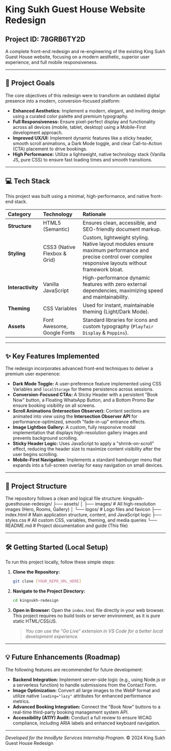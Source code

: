 # King Sukh Guest House Website Redesign

## Project ID: 78GRB6TY2D

A complete front-end redesign and re-engineering of the existing King Sukh Guest House website, focusing on a modern aesthetic, superior user experience, and full mobile responsiveness.

---

## 🚀 Project Goals

The core objectives of this redesign were to transform an outdated digital presence into a modern, conversion-focused platform:

-   **Enhanced Aesthetics:** Implement a modern, elegant, and inviting design using a curated color palette and premium typography.
-   **Full Responsiveness:** Ensure pixel-perfect display and functionality across all devices (mobile, tablet, desktop) using a Mobile-First development approach.
-   **Improved UX/UI:** Implement dynamic features like a sticky header, smooth scroll animations, a Dark Mode toggle, and clear Call-to-Action (CTA) placement to drive bookings.
-   **High Performance:** Utilize a lightweight, native technology stack (Vanilla JS, pure CSS) to ensure fast loading times and smooth transitions.

---

## 💻 Tech Stack

This project was built using a minimal, high-performance, and native front-end stack.

| Category | Technology | Rationale |
| :--- | :--- | :--- |
| **Structure** | HTML5 (Semantic) | Ensures clean, accessible, and SEO-friendly document markup. |
| **Styling** | CSS3 (Native Flexbox & Grid) | Custom, lightweight styling. Native layout modules ensure maximum performance and precise control over complex responsive layouts without framework bloat. |
| **Interactivity** | Vanilla JavaScript | High-performance dynamic features with zero external dependencies, maximizing speed and maintainability. |
| **Theming** | CSS Variables | Used for instant, maintainable theming (Light/Dark Mode). |
| **Assets** | Font Awesome, Google Fonts | Standard libraries for icons and custom typography (`Playfair Display` & `Poppins`). |

---

## ✨ Key Features Implemented

The redesign incorporates advanced front-end techniques to deliver a premium user experience:

-   **Dark Mode Toggle:** A user-preference feature implemented using CSS Variables and `localStorage` for theme persistence across sessions.
-   **Conversion-Focused CTAs:** A Sticky Header with a persistent "Book Now" button, a Floating WhatsApp Button, and a Bottom Promo Bar ensure booking visibility on all screens.
-   **Scroll Animations (Intersection Observer):** Content sections are animated into view using the **Intersection Observer API** for performance-optimized, smooth "fade-in-up" entrance effects.
-   **Image Lightbox Gallery:** A custom, fully responsive modal implementation that displays high-resolution gallery images and prevents background scrolling.
-   **Sticky Header Logic:** Uses JavaScript to apply a "shrink-on-scroll" effect, reducing the header size to maximize content visibility after the user begins scrolling.
-   **Mobile-First Navigation:** Implements a standard hamburger menu that expands into a full-screen overlay for easy navigation on small devices.

---

## 📁 Project Structure

The repository follows a clean and logical file structure:
kingsukh-guesthouse-redesign/
├── assets/
│   ├── images/         # All high-resolution images (Hero, Rooms, Gallery)
│   └── logos/          # Logo files and favicon
├── index.html          # Main application structure, content, and JavaScript logic
├── styles.css          # All custom CSS, variables, theming, and media queries
└── README.md           # Project documentation and guide (This file)
 

---

## 🛠 Getting Started (Local Setup)

To run this project locally, follow these simple steps:

1.  **Clone the Repository:**
    ```bash
    git clone [YOUR_REPO_URL_HERE]
    ```

2.  **Navigate to the Project Directory:**
    ```bash
    cd kingsukh-redesign
    ```

3.  **Open in Browser:**
    Open the `index.html` file directly in your web browser. This project requires no build tools or server environment, as it is pure static HTML/CSS/JS.

    > *You can use the "Go Live" extension in VS Code for a better local development experience.*

---

## 💡 Future Enhancements (Roadmap)

The following features are recommended for future development:

-   **Backend Integration:** Implement server-side logic (e.g., using Node.js or a serverless function) to handle submissions from the Contact Form.
-   **Image Optimization:** Convert all large images to the WebP format and utilize native `loading="lazy"` attributes for enhanced performance metrics.
-   **Advanced Booking Integration:** Connect the "Book Now" buttons to a real-time third-party booking management system API.
-   **Accessibility (A11Y) Audit:** Conduct a full review to ensure WCAG compliance, including ARIA labels and enhanced keyboard navigation.

---

*Developed for the InnoByte Services Internship Program.*
&copy; 2024 King Sukh Guest House Redesign
